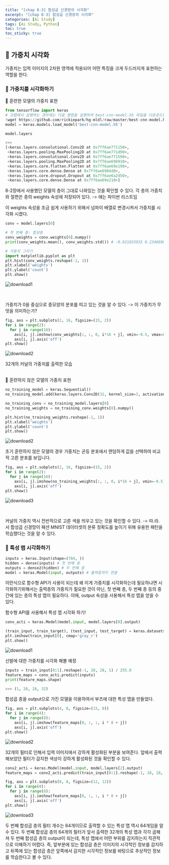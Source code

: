 ```yaml
---
title: "[chap 8-3] 합성곱 신경망의 시각화"
excerpt: "[chap 8-3] 합성곱 신경망의 시각화"
categories: [Ai Study]
tags: [Ai Study, Python]
toc: true
toc_sticky: true
---
```


## 🔮 가중치 시각화

가중치는 입력 이미지의 2차원 영역에 적용되어 어떤 특징을 크게 두드러지게 표현하는 역할을 한다.

### 📍 가중치를 시각화하기

📌 훈련한 모델의 가중치 표현

```python
from tensorflow import keras
# 코랩에서 실행하는 경우에는 다음 명령을 실행하여 best-cnn-model.h5 파일을 다운로드받아 사용하세요.
!wget https://github.com/rickiepark/hg-mldl/raw/master/best-cnn-model.h5
model = keras.models.load_model('best-cnn-model.h5')

model.layers

>>>
[<keras.layers.convolutional.Conv2D at 0x7ff6ae771150>,
 <keras.layers.pooling.MaxPooling2D at 0x7ff6ae771d90>,
 <keras.layers.convolutional.Conv2D at 0x7ff6ae771590>,
 <keras.layers.pooling.MaxPooling2D at 0x7ff6ae698910>,
 <keras.layers.core.flatten.Flatten at 0x7ff6ae69e190>,
 <keras.layers.core.dense.Dense at 0x7ff6ae6984d0>,
 <keras.layers.core.dropout.Dropout at 0x7ff6ae6a2450>,
 <keras.layers.core.dense.Dense at 0x7ff6ae69e210>]
```

8-2장에서 사용했던 모델의 층이 그대로 나와있는 것을 확인할 수 있다. 각 층의 가중치와 절편은 층의 weights 속성에 저장되어 있다. -> 얘는 파이썬 리스트임
<br>

이 weights 속성을 조금 쉽게 사용하기 위해서 넘파이 배열로 변경시켜서 가중치를 시각화 시켰다.

```python
conv = model.layers[0]

# 첫 번째 층: 합성층
conv_weights = conv.weights[0].numpy()
print(conv_weights.mean(), conv_weights.std()) # -0.021033935 0.23466988

# 가중치 그리기
import matplotlib.pyplot as plt
plt.hist(conv_weights.reshape(-1, 1))
plt.xlabel('weights')
plt.ylabel('count')
plt.show()
```

![download1](https://user-images.githubusercontent.com/96654391/170075371-f3b5c3d8-0deb-432e-800c-9b7c4cfa262b.png)

<br>

가중치가 0을 중심으로 종모양의 분포를 띠고 있는 것을 알 수 있다. -> 이 가중치가 무엇을 의미하는가?

```python
fig, axs = plt.subplots(2, 16, figsize=(15, 2))
for i in range(2):
  for j in range(16):
    axs[i, j].imshow(conv_weights[:, :, 0, i*16 + j], vmin=-0.5, vmax=0.5)
    axs[i, j].axis('off')
plt.show()
```

![download2](https://user-images.githubusercontent.com/96654391/170075816-7d26cc9c-76a6-48a4-8802-03c516ee86a2.png) <br>

32개의 커널의 가중치를 출력한 모습
<br> <br>

📌 훈련하지 않은 모델의 가중치 표현

```python
no_training_model = keras.Sequential()
no_training_model.add(keras.layers.Conv2D(32, kernel_size=3, activation='relu', padding='same', input_shape=(28, 28, 1)))

no_training_conv = no_training_model.layers[0]
no_training_weights = no_training_conv.weights[0].numpy()

plt.hist(no_training_weights.reshape(-1, 1))
plt.xlabel('weights')
plt.ylabel('count')
plt.show()
```

![download2](https://user-images.githubusercontent.com/96654391/170076685-602461fb-1788-4377-861e-c717e529ba23.png) <br>

초기 훈련하지 않은 모델의 경우 가중치는 균등 분포에서 랜덤하게 값을 선택하여 비교적 고른 분포를 보입니다.

```python
fig, axs = plt.subplots(2, 16, figsize=(15, 2))
for i in range(2):
  for j in range(16):
    axs[i, j].imshow(no_training_weights[:, :, 0, i*16 + j], vmin=-0.5, vmax=0.5)
    axs[i, j].axis('off')
plt.show()
```

![download3](https://user-images.githubusercontent.com/96654391/170076983-79f0ea4b-f318-4729-9b8c-12e7546d2f97.png)

<br>

커널의 가중치 역시 전반적으로 고른 색을 띄우고 있는 것을 확인할 수 있다. -> 따.라.서 합성곱 신경망이 패션 MNIST 데이터셋의 분류 정확도를 높이기 위해 유용한 패턴을 학습했다는 것을 알 수 있다.

### 📍 특성 맵 시각화하기

```python
inputs = keras.Input(shape=(784, ))
hidden = dense(inputs) # 첫 번째 층
outputs = dense2(hidden) # 두 번째 층
model = keras.Model(input, outputs) # 출력층까지 연결
```

이런식으로 함수형 API가 사용이 되는데 왜 이게 가중치를 시각화하는데 필요하냐면 시각화하기위해서는 출력층의 가중치가 필요한 것이 아닌, 첫 번째 층, 두 번째 층 등의 중간에 있는 층의 특성 맵이 필요하다. 이때, output 속성을 사용해서 특성 맵을 얻을 수 있다.
<br>

함수형 API를 사용해서 특성 맵 시각화 하기!

```python
conv_acti = keras.Model(model.input, model.layers[0].output)

(train_input, train_target), (test_input, test_target) = keras.datasets.fashion_mnist.load_data()
plt.imshow(train_input[0], cmap='gray_r')
plt.show()
```

![download1](https://user-images.githubusercontent.com/96654391/170079308-097312e5-68d0-4892-b6b8-321a37608b95.png)

신발에 대한 가중치를 시각화 해볼 예정 <br>

```python
inputs = train_input[0:1].reshape(-1, 28, 28, 1) / 255.0
feature_maps = conv_acti.predict(inputs)
print(feature_maps.shape)

>>> (1, 28, 28, 32)
```

합성곱 층을 output으로 가진 모델을 이용하여서 부츠에 대한 특성 맵을 만들었다.

```python
fig, axs = plt.subplots(4, 8, figsize=(15, 8))
for i in range(4):
  for j in range(8):
    axs[i, j].imshow(feature_maps[0, :, :, i * 8 + j])
    axs[i, j].axis('off')
plt.show()
```

![download2](https://user-images.githubusercontent.com/96654391/170080101-c01c9711-25ac-40e4-9538-2b26dfa926df.png)

32개의 필터로 인해서 입력 이미지에서 강하게 활성화된 부분을 보여준다. 앞에서 출력해보았던 필터가 감지한 색상이 강하게 활성화된 것을 확인할 수 있다.

```python
conv2_acti = keras.Model(model.input, model.layers[2].output)
feature_maps = conv2_acti.predict(train_input[0:1].reshape(-1, 28, 28, 1)/255.0)

fig, axs = plt.subplots(8, 8, figsize=(12, 12))
for i in range(8):
  for j in range(8):
    axs[i, j].imshow(feature_maps[0, :, :, i * 8 + j])
    axs[i, j].axis('off')
plt.show()
```

![download3](https://user-images.githubusercontent.com/96654391/170081454-0cdea561-ac40-4128-84f7-6fab770c43cf.png)

두 번째 합성곱 층의 필터 개수는 64개이므로 출력할 수 있는 특성 맵 역시 64개임을 알 수 있다. 두 번째 합성곱 층의 64개의 필터가 앞서 출력한 32개의 특성 맵과 각각 곱해져 두 번째 합성곱 층의 output이 되는데, 특성 맵에서 어떤 부위를 감지하는지 직관적으로 이해하기 어렵다. 즉, 앞부분에 있는 합성곱 층은 이미지의 시각적인 정보를 감지하고 뒤쪽에 있는 합성곱 층은 앞쪽에서 감지한 시각적인 정보를 바탕으로 추상적인 정보를 학습한다고 볼 수 있다.

